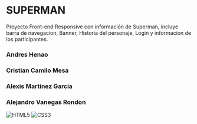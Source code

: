 # SUPERMAN

Proyecto Front-end Responsive con información de Superman, incluye barra de navegacion, Banner, Historia del personaje, Login y informacion de los participantes.


### Andres Henao
### Cristian Camilo Mesa 
### Alexis Martinez Garcia
### Alejandro Vanegas Rondon

![HTML5](https://img.shields.io/badge/html5-%23E34F26.svg?style=for-the-badge&logo=html5&logoColor=white)
![CSS3](https://img.shields.io/badge/css3-%231572B6.svg?style=for-the-badge&logo=css3&logoColor=white)
